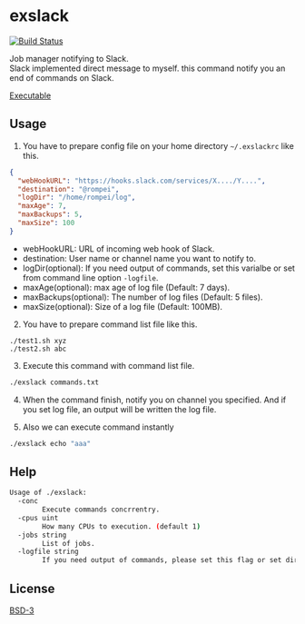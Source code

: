 # exslack

[![Build Status](https://drone.io/github.com/Rompei/exslack/status.png)](https://drone.io/github.com/Rompei/exslack/latest)

Job manager notifying to Slack.   
Slack implemented direct message to myself. this command notify you an end of commands on Slack.

[Executable](https://drone.io/github.com/Rompei/exslack/files)

## Usage

1. You have to prepare config file on your home directory `~/.exslackrc` like this.

```json
{
  "webHookURL": "https://hooks.slack.com/services/X..../Y....",
  "destination": "@rompei",
  "logDir": "/home/rompei/log",
  "maxAge": 7,
  "maxBackups": 5,
  "maxSize": 100
}
```

- webHookURL: URL of incoming web hook of Slack.
- destination: User name or channel name you want to notify to.
- logDir(optional): If you need output of commands, set this varialbe or set from command line option `-logfile`.
- maxAge(optional): max age of log file (Default: 7 days).
- maxBackups(optional): The number of log files (Default: 5 files).
- maxSize(optional): Size of a log file (Default: 100MB).

2. You have to prepare command list file like this.

```
./test1.sh xyz
./test2.sh abc
```

3. Execute this command with command list file.

```bash
./exslack commands.txt
```

4. When the command finish, notify you on channel you specified. And if you set log file, an output will be written the log file.


5. Also we can execute command instantly

```bash
./exslack echo "aaa"
```

## Help

```bash
Usage of ./exslack:
  -conc
    	Execute commands concrrentry.
  -cpus uint
    	How many CPUs to execution. (default 1)
  -jobs string
    	List of jobs.
  -logfile string
    	If you need output of commands, please set this flag or set directory from config file.
```

## License

[BSD-3](https://opensource.org/licenses/BSD-3-Clause)
